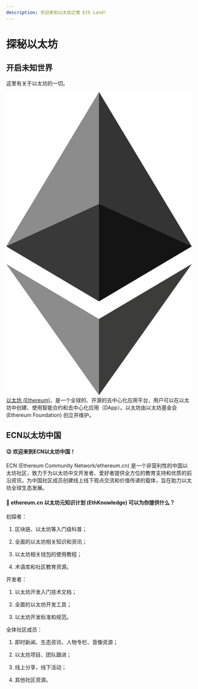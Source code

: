 ```yaml
---
description: 欢迎来到以太坊之境 Eth Land!
---
```


# 探秘以太坊

## 开启未知世界

这里有关于以太坊的一切。

![](.gitbook/assets/1200px-ethereum_logo_2014.svg.png) [以太坊 \(Ethereum\)](yi-tai-fang-she-qu/yi-tai-fang-zu-zhi-yu-ji-gou/ethereum.network.md)，是一个全球的、开源的去中心化应用平台，用户可以在以太坊中创建、使用智能合约和去中心化应用（DApp）。以太坊由以太坊基金会 \(Ethereum Foundation\) 创立并维护。

## ECN以太坊中国

#### 😉 **欢迎来到ECN以太坊中国！**

ECN \(Ethereum Community Network/ethereum.cn\) 是一个非营利性的中国以太坊社区，致力于为以太坊中文开发者、爱好者提供全方位的教育支持和优质的前沿资讯，为中国社区成员创建线上线下观点交流和价值传递的载体，旨在助力以太坊全球生态发展。

#### 🤔 ethereum.cn 以太坊元知识计划 \(EthKnowledge\) 可以为你提供什么？

初探者：

1. 区块链、以太坊等入门级科普；

2. 全面的以太坊相关知识和资讯；

3. 以太坊相关钱包的使用教程；

4. 术语库和社区教育资源。

开发者：

1. 以太坊开发入门技术文档；

2. 全面的以太坊开发工具；

3. 以太坊开发标准和规范。

全体社区成员：

1. 即时新闻、生态资讯、人物专栏、音像资源；

2. 以太坊项目、团队跟进；

3. 线上分享，线下活动；

4. 其他社区资源。











